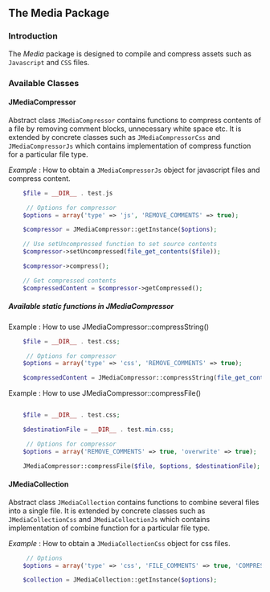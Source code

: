 ## The Media Package

### Introduction

The *Media* package is designed to compile and compress assets such as `Javascript` and `CSS` files.

### Available Classes

#### JMediaCompressor

Abstract class `JMediaCompressor` contains functions to compress contents of a file by removing comment blocks, unnecessary white space  etc. It is extended by concrete classes such as `JMediaCompressorCss` and
`JMediaCompressorJs` which contains implementation of compress function for a particular file type.

 *Example* : How to obtain a `JMediaCompressorJs` object for javascript files and compress content.

```php
	$file = __DIR__ . test.js

	 // Options for compressor
 	$options = array('type' => 'js', 'REMOVE_COMMENTS' => true);

	$compressor = JMediaCompressor::getInstance($options);

	// Use setUncompressed function to set source contents
	$compressor->setUncompressed(file_get_contents($file));

	$compressor->compress();

	// Get compressed contents
	$compressedContent = $compressor->getCompressed();

```

##### Available static functions in JMediaCompressor

Example : How to use JMediaCompressor::compressString()

```php
	$file = __DIR__ . test.css;

	 // Options for compressor
 	$options = array('type' => 'css', 'REMOVE_COMMENTS' => true);

	$compressedContent = JMediaCompressor::compressString(file_get_contents($file), $options);

```

Example : How to use JMediaCompressor::compressFile()

```php

	$file = __DIR__ . test.css;

	$destinationFile = __DIR__ . test.min.css;

	 // Options for compressor
 	$options = array('REMOVE_COMMENTS' => true, 'overwrite' => true);

	JMediaCompressor::compressFile($file, $options, $destinationFile);

```



#### JMediaCollection

Abstract class `JMediaCollection` contains functions to combine several files into a single file. It is extended by concrete classes such as `JMediaCollectionCss` and
`JMediaCollectionJs` which contains implementation of combine function for a particular file type.

 *Example* : How to obtain a `JMediaCollectionCss` object for css files.

```php
	 // Options
 	$options = array('type' => 'css', 'FILE_COMMENTS' => true, 'COMPRESS' => false);

	$collection = JMediaCollection::getInstance($options);
```
